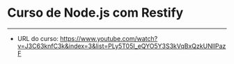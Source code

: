 # Curso de Node.js com Restify
---

- URL do curso: https://www.youtube.com/watch?v=J3C63knfC3k&index=3&list=PLy5T05I_eQYO5Y3S3kVqBxQzkUNllPazF